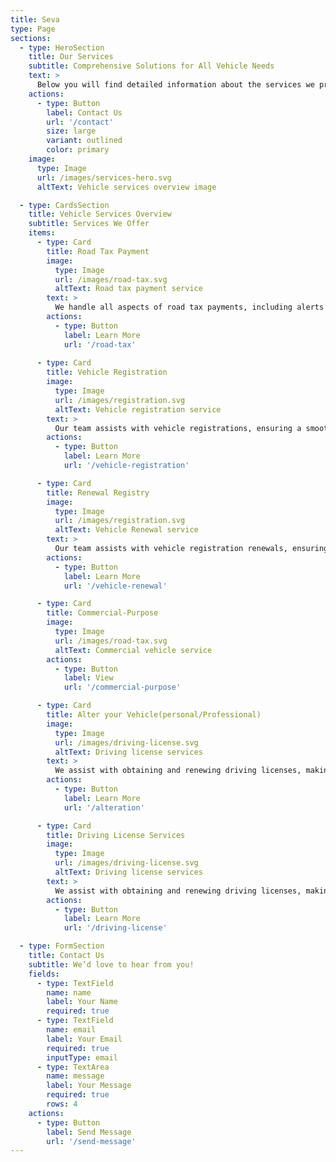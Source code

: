 ```yaml
---
title: Seva
type: Page
sections:
  - type: HeroSection
    title: Our Services
    subtitle: Comprehensive Solutions for All Vehicle Needs
    text: >
      Below you will find detailed information about the services we provide. Each service includes full support, from document preparation to final submission.
    actions:
      - type: Button
        label: Contact Us
        url: '/contact'
        size: large
        variant: outlined
        color: primary
    image:
      type: Image
      url: /images/services-hero.svg
      altText: Vehicle services overview image

  - type: CardsSection
    title: Vehicle Services Overview
    subtitle: Services We Offer
    items:
      - type: Card
        title: Road Tax Payment
        image:
          type: Image
          url: /images/road-tax.svg
          altText: Road tax payment service
        text: >
          We handle all aspects of road tax payments, including alerts and document submissions.
        actions:
          - type: Button
            label: Learn More
            url: '/road-tax'
      
      - type: Card
        title: Vehicle Registration
        image:
          type: Image
          url: /images/registration.svg
          altText: Vehicle registration service
        text: >
          Our team assists with vehicle registrations, ensuring a smooth process from start to finish.
        actions:
          - type: Button
            label: Learn More 
            url: '/vehicle-registration'

      - type: Card
        title: Renewal Registry
        image:
          type: Image
          url: /images/registration.svg
          altText: Vehicle Renewal service
        text: >
          Our team assists with vehicle registration renewals, ensuring a smooth process from start to finish.
        actions:
          - type: Button
            label: Learn More 
            url: '/vehicle-renewal'

      - type: Card
        title: Commercial-Purpose
        image:
          type: Image
          url: /images/road-tax.svg
          altText: Commercial vehicle service
        actions:
          - type: Button
            label: View
            url: '/commercial-purpose'

      - type: Card
        title: Alter your Vehicle(personal/Professional)
        image:
          type: Image
          url: /images/driving-license.svg
          altText: Driving license services
        text: >
          We assist with obtaining and renewing driving licenses, making it easy for you.
        actions:
          - type: Button
            label: Learn More
            url: '/alteration'     

      - type: Card
        title: Driving License Services
        image:
          type: Image
          url: /images/driving-license.svg
          altText: Driving license services
        text: >
          We assist with obtaining and renewing driving licenses, making it easy for you.
        actions:
          - type: Button
            label: Learn More
            url: '/driving-license'

  - type: FormSection
    title: Contact Us
    subtitle: We’d love to hear from you!
    fields:
      - type: TextField
        name: name
        label: Your Name
        required: true
      - type: TextField
        name: email
        label: Your Email
        required: true
        inputType: email
      - type: TextArea
        name: message
        label: Your Message
        required: true
        rows: 4
    actions:
      - type: Button
        label: Send Message
        url: '/send-message'
---
```

